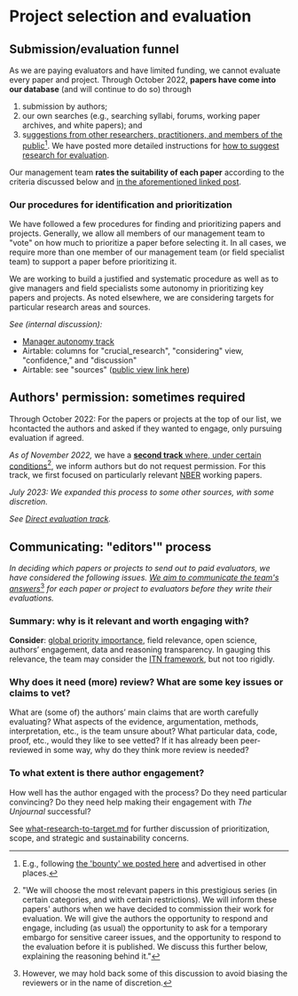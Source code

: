 # Project selection and evaluation

## Submission/evaluation funnel

As we are paying evaluators and have limited funding, we cannot evaluate every paper and project. Through October 2022, **papers have come into our database** (and will continue to do so) through

1. submission by authors;
2. our own searches (e.g., searching syllabi, forums, working paper archives, and white papers); and
3. s[uggestions from other researchers, practitioners, and members of the public](#user-content-fn-1)[^1]. We have posted more detailed instructions for [how to suggest research for evaluation](https://app.gitbook.com/o/-MfFk4CTSGwVOPkwnRgx/s/b1RpEkRWWqZAV4SlrFCt/\~/changes/320/faq-interaction/suggesting-research-to-evaluate/\~/comments).

Our management team **rates the suitability of each paper** according to the criteria discussed below and [in the aforementioned linked post](https://forum.effectivealtruism.org/posts/kftzYdmZf4nj2ExN7/what-pivotal-and-useful-research-would-you-like-to-see).

### Our procedures for identification and prioritization

We have followed a few procedures for finding and prioritizing papers and projects. Generally, we allow all members of our management team to "vote" on how much to prioritize a paper before selecting it. In all cases, we require more than one member of our management team (or field specialist team) to support a paper before prioritizing it.

We are working to build a justified and systematic procedure as well as to give managers and field specialists some autonomy in prioritizing key papers and projects. As noted elsewhere, we are considering targets for particular research areas and sources.

_See (internal discussion):_

* [Manager autonomy track](https://docs.google.com/document/d/1PjBGmrvT4PjudHW4F0a0dQ3V5PxcDq7o95xTzmHG4U4/edit)
* Airtable: columns for "crucial\_research", "considering" view, "confidence," and "discussion"
* Airtable: see "sources" ([public view link here](https://airtable.com/appbPYEw9nURln7Qg/shrz1Dt1blcRFH23Z))

## Authors' permission: sometimes required

Through October 2022: For the papers or projects at the top of our list, we hcontacted the authors and asked if they wanted to engage, only pursuing evaluation if agreed.

_As of November 2022,_ we have a [**second track** where, under certain conditions](#user-content-fn-2)[^2], we inform authors but do not request permission. For this track, we first focused on particularly relevant [NBER](https://www.nber.org/papers?page=1\&perPage=50\&sortBy=public\_date) working papers.

_July 2023: We expanded this process to some other sources, with some discretion._&#x20;

_See_ [_Direct evaluation track_](direct-evaluation-track.md)_._

## Communicating: **"editors'" process**

_In deciding which papers or projects to send out to paid evaluators, we have considered the following issues._ [_We aim to communicate the team's answers_](#user-content-fn-3)[^3] _for each paper or project to evaluators before they write their evaluations._

### Summary: why is it relevant and worth engaging with?

**Consider**: [global priority importance](../../faq-interaction/global-priorities.md), field relevance, open science, authors’ engagement, data and reasoning transparency. In gauging this relevance, the team may consider the [ITN framework](https://forum.effectivealtruism.org/topics/itn-framework-1), but not too rigidly.

### **Why does it need (more) review? What are some key issues or claims to vet?**

What are (some of) the authors’ main claims that are worth carefully evaluating? What aspects of the evidence, argumentation, methods, interpretation, etc., is the team unsure about? What particular data, code, proof, etc., would they like to see vetted? If it has already been peer-reviewed in some way, why do they think more review is needed?

### **To what extent is there author engagement?**

How well has the author engaged with the process? Do they need particular convincing? Do they need help making their engagement with _The Unjournal_ successful?

See [what-research-to-target.md](what-research-to-target.md "mention") for further discussion of prioritization, scope, and strategic and sustainability concerns.

[^1]: E.g., following [the 'bounty' we posted here](https://forum.effectivealtruism.org/posts/kftzYdmZf4nj2ExN7/what-pivotal-and-useful-research-would-you-like-to-see) and advertised in other places.

[^2]: "We will choose the most relevant papers in this prestigious series (in certain categories, and with certain restrictions). We will inform these papers' authors when we have decided to commission their work for evaluation. We will give the authors the opportunity to respond and engage, including (as usual) the opportunity to ask for a temporary embargo for sensitive career issues, and the opportunity to respond to the evaluation before it is published. We discuss this further below, explaining the reasoning behind it."

[^3]: However, we may hold back some of this discussion to avoid biasing the reviewers or in the name of discretion.

